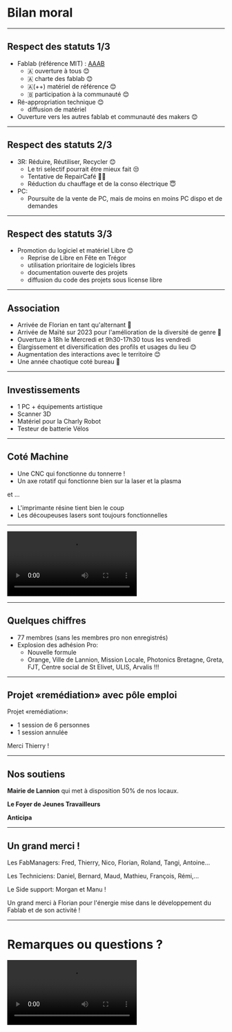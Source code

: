 # Bilan moral

____

## Respect des statuts 1/3

- Fablab (référence MIT) : [AAAB](http://wiki.fablab.is/wiki/Fab_Lab_conformity_rating)
  - 🇦 ouverture à tous 😊
  - 🇦 charte des fablab 😊
  - 🇦(++) matériel de référence 😊
  - 🇧 participation à la communauté 😊
- Ré-appropriation technique 😊
  - diffusion de matériel
- Ouverture vers les autres fablab et communauté des makers 😊

____

## Respect des statuts 2/3

- 3R: Réduire, Réutiliser, Recycler 😊
  - Le tri selectif pourrait être mieux fait 😒
  - Tentative de RepairCafé 😶‍🌫️
  - Réduction du chauffage et de la conso électrique 😇
- PC:
  - Poursuite de la vente de PC, mais de moins en moins PC dispo et de demandes

____

## Respect des statuts 3/3

- Promotion du logiciel et matériel Libre 😊
  - Reprise de Libre en Fête en Trégor
  - utilisation prioritaire de logiciels libres
  - documentation ouverte des projets
  - diffusion du code des projets sous license libre

____

## Association

- Arrivée de Florian en tant qu'alternant 🥳
- Arrivée de Maïté sur 2023 pour l'amélioration de la diversité de genre 🥳
- Ouverture à 18h le Mercredi et 9h30-17h30 tous les vendredi
- Élargissement et diversification des profils et usages du lieu 😊
- Augmentation des interactions avec le territoire 😊
- Une année chaotique coté bureau 🤷

____

## Investissements

- 1 PC + équipements artistique
- Scanner 3D
- Matériel pour la Charly Robot
- Testeur de batterie Vélos

____

## Coté Machine

- Une CNC qui fonctionne du tonnerre !
- Un axe rotatif qui fonctionne bien sur la laser et la plasma

et ...

- L'imprimante résine tient bien le coup
- Les découpeuses lasers sont toujours fonctionnelles

____


<video src="img/cnc.mp4" data-autoplay></video>


____

## Quelques chiffres

- 77 membres (sans les membres pro non enregistrés)
- Explosion des adhésion Pro:
  - Nouvelle formule
  - Orange, Ville de Lannion, Mission Locale, Photonics Bretagne, Greta, FJT,
    Centre social de St Elivet, ULIS, Arvalis !!!

____

## Projet «remédiation» avec pôle emploi

Projet «remédiation»:

- 1 session de 6 personnes
- 1 session annulée

Merci Thierry !

____

## Nos soutiens

**Mairie de Lannion** qui met à disposition 50% de nos locaux.

**Le Foyer de Jeunes Travailleurs**

**Anticipa**

____

## Un grand merci !

Les FabManagers: Fred, Thierry, Nico, Florian, Roland, Tangi, Antoine...

Les Techniciens: Daniel, Bernard, Maud, Mathieu, François, Rémi,...

Le Side support: Morgan et Manu !

Un grand merci à Florian pour l'énergie mise dans le développement du Fablab
et de son activité !

____

# Remarques ou questions ?

<video src="img/bye2.mp4" data-autoplay></video>
